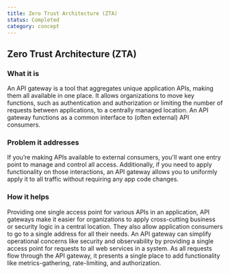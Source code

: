```yaml
---
title: Zero Trust Architecture (ZTA)
status: Completed
category: concept
---
```

## Zero Trust Architecture (ZTA)

### What it is
An API gateway is a tool that aggregates unique application APIs, making them all available in one place. It allows organizations to move key functions, such as authentication and authorization or limiting the number of requests between applications, to a centrally managed location. An API gateway functions as a common interface to (often external) API consumers. 

### Problem it addresses
If you’re making APIs available to external consumers, you'll want one entry point to manage and control all access. Additionally, if you need to apply functionality on those interactions, an API gateway allows you to uniformly apply it to all traffic without requiring any app code changes.

### How it helps
Providing one single access point for various APIs in an application, API gateways make it easier for organizations to apply cross-cutting business or security logic in a central location. They also allow application consumers to go to a single address for all their needs. An API gateway can simplify operational concerns like security and observability by providing a single access point for requests to all web services in a system. As all requests flow through the API gateway, it presents a single place to add functionality like metrics-gathering, rate-limiting, and authorization.



